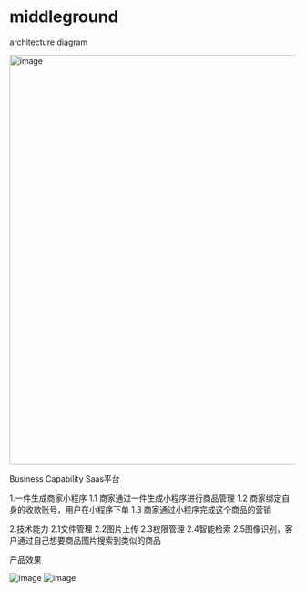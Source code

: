 # middleground
architecture diagram


<img width="719" alt="image" src="https://github.com/shenzepeng/middleground/assets/34638877/2e8a5552-701e-4d14-8b86-501b7ae1ca39">


Business Capability
Saas平台

1.一件生成商家小程序
  1.1 商家通过一件生成小程序进行商品管理
  1.2 商家绑定自身的收款账号，用户在小程序下单
  1.3 商家通过小程序完成这个商品的营销

2.技术能力
  2.1文件管理
  2.2图片上传
  2.3权限管理
  2.4智能检索
  2.5图像识别，客户通过自己想要商品图片搜索到类似的商品

产品效果

![image](https://github.com/shenzepeng/middleground/assets/34638877/a73a5b05-7726-4d9e-911a-cc75f091397c)
![image](https://github.com/shenzepeng/middleground/assets/34638877/d76af5e2-0d9f-40de-9028-d7aea0295c6c)


